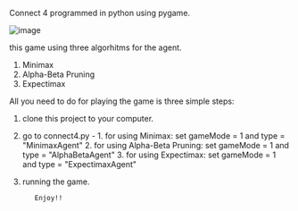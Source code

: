 Connect 4 programmed in python using pygame.

![image](https://user-images.githubusercontent.com/92444113/208235779-45f797a0-a1e4-4257-b08d-8453a272efb7.png)


this game using three algorhitms for the agent.
1. Minimax
2. Alpha-Beta Pruning
3. Expectimax

All you need to do for playing the game is three simple steps:

  1. clone this project to your computer.
  2. go to connect4.py - 
    1.  for using Minimax:
        set gameMode = 1
        and type = "MinimaxAgent"
    2.  for using Alpha-Beta Pruning:
        set gameMode = 1
        and type = "AlphaBetaAgent"
    3. for using Expectimax:
        set gameMode = 1
        and type = "ExpectimaxAgent"
  3. running the game.
  
  
            Enjoy!!

      

